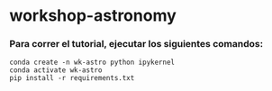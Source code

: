 # workshop-astronomy   
### Para correr el tutorial, ejecutar los siguientes comandos:
```
conda create -n wk-astro python ipykernel
conda activate wk-astro
pip install -r requirements.txt
```